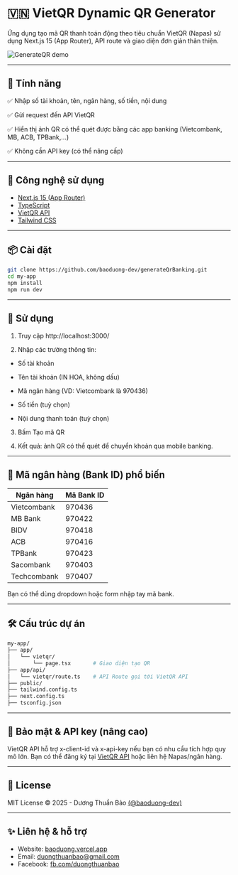 # 🇻🇳 VietQR Dynamic QR Generator

Ứng dụng tạo mã QR thanh toán động theo tiêu chuẩn VietQR (Napas) sử dụng Next.js 15 (App Router), API route và giao diện đơn giản thân thiện.

![GenerateQR demo](https://generate-qr-banking.vercel.app/demo.png)

---

## 🚀 Tính năng

✅ Nhập số tài khoản, tên, ngân hàng, số tiền, nội dung

✅ Gửi request đến API VietQR

✅ Hiển thị ảnh QR có thể quét được bằng các app banking (Vietcombank, MB, ACB, TPBank,...)

✅ Không cần API key (có thể nâng cấp)

---

## 🧩 Công nghệ sử dụng

- [Next.js 15 (App Router)](https://nextjs.org/)
- [TypeScript](https://www.typescriptlang.org/)
- [VietQR API](https://api.vietqr.io)
- [Tailwind CSS](https://tailwindcss.com/)

---

## 📦 Cài đặt

```bash
git clone https://github.com/baoduong-dev/generateQrBanking.git
cd my-app
npm install
npm run dev
```

---

## 📱 Sử dụng
1. Truy cập http://localhost:3000/

2. Nhập các trường thông tin:

- Số tài khoản

- Tên tài khoản (IN HOA, không dấu)

- Mã ngân hàng (VD: Vietcombank là 970436)

- Số tiền (tuỳ chọn)

- Nội dung thanh toán (tuỳ chọn)

3. Bấm Tạo mã QR

4. Kết quả: ảnh QR có thể quét để chuyển khoản qua mobile banking.

---

## 🏦 Mã ngân hàng (Bank ID) phổ biến
| Ngân hàng | Mã Bank ID |
| -------- | ---------- |
| Vietcombank | 970436 |
| MB Bank | 970422 |
| BIDV | 970418 |
| ACB | 970416 |
| TPBank | 970423 |
| Sacombank | 970403 |
| Techcombank | 970407 |

Bạn có thể dùng dropdown hoặc form nhập tay mã bank.

---

## 🛠 Cấu trúc dự án
```bash
my-app/
├── app/
│   └── vietqr/
│       └── page.tsx       # Giao diện tạo QR
├── app/api/
│   └── vietqr/route.ts    # API Route gọi tới VietQR API
├── public/
├── tailwind.config.ts
├── next.config.ts
├── tsconfig.json
```

---

## 🔐 Bảo mật & API key (nâng cao)
VietQR API hỗ trợ x-client-id và x-api-key nếu bạn có nhu cầu tích hợp quy mô lớn. Bạn có thể đăng ký tại [VietQR API](https://vietqr.io) hoặc liên hệ Napas/ngân hàng.

---

## 📄 License
MIT License © 2025 - Dương Thuần Bảo [(@baoduong-dev)](https://github.com/baoduong-dev)

---

## ✨ Liên hệ & hỗ trợ
- Website: [baoduong.vercel.app](https://baoduong.vercel.app)
- Email: [duongthuanbao@gmail.com](mailto:duongthuanbao@gmail.com)
- Facebook: [fb.com/duongthuanbao](https://facebook.com/duongthuanbao)